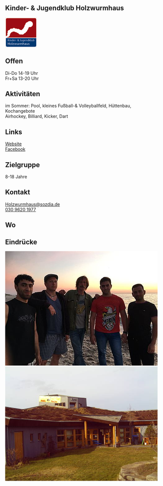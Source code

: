 ## Kinder- & Jugendklub Holzwurmhaus
<img id="topmedia" src="images/Logos/holzwurmhaus.png" />

## Offen
Di-Do 14-19 Uhr<br>
Fr+Sa 13-20 Uhr

## Aktivitäten
<p id="activities">
im Sommer: Pool, kleines Fußball-& Volleyballfeld, Hüttenbau, Kochangebote<br>
Airhockey, Billiard, Kicker, Dart
</p>

## Links
<a class="external_link" href="http://www.sozdia.de/Wir-ueber-uns.1751.0.html">Website</a><br>
<a class="external_link" href="https://www.facebook.com/j.mann.lindner">Facebook</a>

## Zielgruppe
8-18 Jahre

## Kontakt
[Holzwurmhaus@sozdia.de](mailto:mikado@kietzfuerkids.deHolzwurmhaus@sozdia.de)<br>
<a href="tel:+493096201977">030 9620 1977</a>

## Wo
<div id="gmap"></div>
<script>window.onload = showMap('Holzwurmhaus Falkenberg, Berlin', 0, 'gmap_mini', 'Falkenberger Chaussee 141, 13059 Berlin')</script>

## Eindrücke
<div class="mediacontainer">
  <img src="images/Holzwurmhaus/2.jpg" />
  <img src="images/Holzwurmhaus/1.jpg" />
</div>

